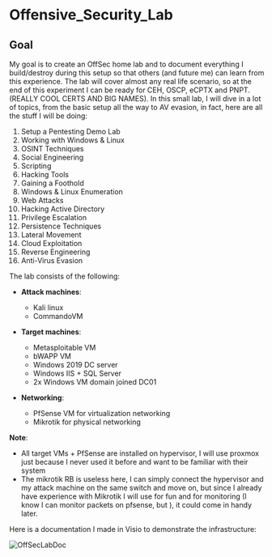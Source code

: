 # Offensive_Security_Lab

## Goal

My goal is to create an OffSec home lab and to document everything I build/destroy during this setup so that others (and future me) can learn from this experience.
The lab will cover almost any real life scenario, so at the end of this experiment I can be ready for CEH, OSCP, eCPTX and PNPT. (REALLY COOL CERTS AND BIG NAMES).
In this small lab, I will dive in a lot of topics, from the basic setup all the way to AV evasion, in fact, here are all the stuff I will be doing:
1. Setup a Pentesting Demo Lab
2. Working with Windows & Linux
3. OSINT Techniques
4. Social Engineering
5. Scripting
6. Hacking Tools
7. Gaining a Foothold
8. Windows & Linux Enumeration
9. Web Attacks
10. Hacking Active Directory
11. Privilege Escalation
12. Persistence Techniques
13. Lateral Movement
14. Cloud Exploitation
15. Reverse Engineering
16. Anti-Virus Evasion

The lab consists of the following:
  - **Attack machines**:
    - Kali linux
    - CommandoVM
  
  - **Target machines**:
    - Metasploitable VM
    - bWAPP VM
    - Windows 2019 DC server
    - Windows IIS + SQL Server
    - 2x Windows VM domain joined DC01
  
  - **Networking**:
    - PfSense VM for virtualization networking
    - Mikrotik for physical networking

**Note**:
  - All target VMs + PfSense are installed on hypervisor, I will use proxmox just because I never used it before and want to be familiar with their system
  - The mikrotik RB is useless here, I can simply connect the hypervisor and my attack machine on the same switch and move on, but since I already have experience with Mikrotik I will use for fun and for monitoring (I know I can monitor packets on pfsense, but ), it could come in handy later.

      
Here is a documentation I made in Visio to demonstrate the infrastructure:

![OffSecLabDoc](https://github.com/user-attachments/assets/1fc51d2a-e6e6-470e-84d6-c7f5a3cee327)


